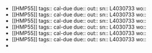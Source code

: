 - [[HMP55]] 
  tags:: cal-due
  due::
  out::
  sn:: L4030733
  wo::
- [[HMP55]] 
  tags:: cal-due
  due::
  out::
  sn:: L4030733
  wo::
- [[HMP55]] 
  tags:: cal-due
  due::
  out::
  sn:: L4030733
  wo::
- [[HMP55]] 
  tags:: cal-due
  due::
  out::
  sn:: L4030733
  wo::
- [[HMP55]] 
  tags:: cal-due
  due::
  out::
  sn:: L4030733
  wo::
- [[HMP55]] 
  tags:: cal-due
  due::
  out::
  sn:: L4030733
  wo::
-